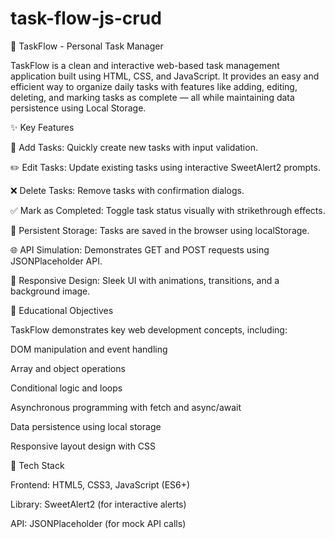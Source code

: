 # task-flow-js-crud
🧭 TaskFlow - Personal Task Manager

TaskFlow is a clean and interactive web-based task management application built using HTML, CSS, and JavaScript. It provides an easy and efficient way to organize daily tasks with features like adding, editing, deleting, and marking tasks as complete — all while maintaining data persistence using Local Storage.

✨ Key Features

📝 Add Tasks: Quickly create new tasks with input validation.

✏️ Edit Tasks: Update existing tasks using interactive SweetAlert2 prompts.

❌ Delete Tasks: Remove tasks with confirmation dialogs.

✅ Mark as Completed: Toggle task status visually with strikethrough effects.

💾 Persistent Storage: Tasks are saved in the browser using localStorage.

🌐 API Simulation: Demonstrates GET and POST requests using JSONPlaceholder API.

🎨 Responsive Design: Sleek UI with animations, transitions, and a background image.


🧠 Educational Objectives

TaskFlow demonstrates key web development concepts, including:

DOM manipulation and event handling

Array and object operations

Conditional logic and loops

Asynchronous programming with fetch and async/await

Data persistence using local storage

Responsive layout design with CSS


🧩 Tech Stack

Frontend: HTML5, CSS3, JavaScript (ES6+)

Library: SweetAlert2 (for interactive alerts)

API: JSONPlaceholder (for mock API calls)
